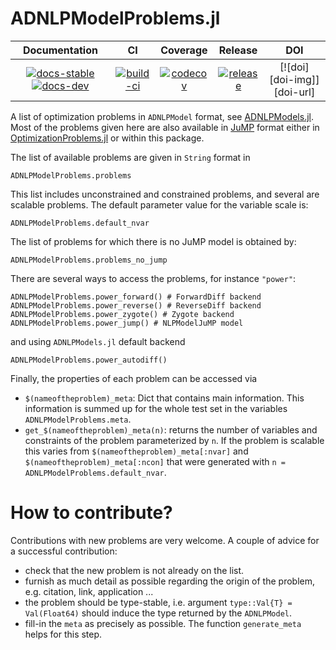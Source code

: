# ADNLPModelProblems.jl

| **Documentation** | **CI** | **Coverage** | **Release** | **DOI** |
|:-----------------:|:------:|:------------:|:-----------:|:-------:|
| [![docs-stable][docs-stable-img]][docs-stable-url] [![docs-dev][docs-dev-img]][docs-dev-url] | [![build-ci][build-ci-img]][build-ci-url] | [![codecov][codecov-img]][codecov-url] | [![release][release-img]][release-url] | [![doi][doi-img]][doi-url] |

[docs-stable-img]: https://img.shields.io/badge/docs-stable-blue.svg
[docs-stable-url]: https://JuliaSmoothOptimizers.github.io/ADNLPModelProblems.jl/stable
[docs-dev-img]: https://img.shields.io/badge/docs-dev-purple.svg
[docs-dev-url]: https://JuliaSmoothOptimizers.github.io/ADNLPModelProblems.jl/dev
[build-ci-img]: https://github.com/JuliaSmoothOptimizers/ADNLPModelProblems.jl/workflows/CI/badge.svg?branch=main
[build-ci-url]: https://github.com/JuliaSmoothOptimizers/ADNLPModelProblems.jl/actions
[codecov-img]: https://codecov.io/gh/JuliaSmoothOptimizers/ADNLPModelProblems.jl/branch/main/graph/badge.svg
[codecov-url]: https://codecov.io/gh/JuliaSmoothOptimizers/ADNLPModelProblems.jl
[release-img]: https://img.shields.io/github/v/release/JuliaSmoothOptimizers/ADNLPModelProblems.jl.svg?style=flat-square
[release-url]: https://github.com/JuliaSmoothOptimizers/ADNLPModelProblems.jl/releases
<!---[doi-img]: https://zenodo.org/badge/DOI/10.5281/zenodo.5056629.svg--->
<!---[doi-url]: https://doi.org/10.5281/zenodo.5056629--->

A list of optimization problems in `ADNLPModel` format, see [ADNLPModels.jl](https://github.com/JuliaSmoothOptimizers/ADNLPModels.jl). Most of the problems given here are also available in [JuMP](https://jump.dev/JuMP.jl/stable/) format either in [OptimizationProblems.jl](https://github.com/JuliaSmoothOptimizers/OptimizationProblems.jl/) or within this package.

The list of available problems are given in `String` format in
```
ADNLPModelProblems.problems
```
This list includes unconstrained and constrained problems, and several are scalable problems. The default parameter value for the variable scale is:
```
ADNLPModelProblems.default_nvar
```
The list of problems for which there is no JuMP model is obtained by:
```
ADNLPModelProblems.problems_no_jump
```

There are several ways to access the problems, for instance `"power"`:
```
ADNLPModelProblems.power_forward() # ForwardDiff backend
ADNLPModelProblems.power_reverse() # ReverseDiff backend
ADNLPModelProblems.power_zygote() # Zygote backend
ADNLPModelProblems.power_jump() # NLPModelJuMP model
```
and using `ADNLPModels.jl` default backend
```
ADNLPModelProblems.power_autodiff()
```

Finally, the properties of each problem can be accessed via
- `$(nameoftheproblem)_meta`: Dict that contains main information. This information is summed up for the whole test set in the variables `ADNLPModelProblems.meta`.
- `get_$(nameoftheproblem)_meta(n)`: returns the number of variables and constraints of the problem parameterized by `n`. 
If the problem is scalable this varies from `$(nameoftheproblem)_meta[:nvar]` and `$(nameoftheproblem)_meta[:ncon]` that were generated with `n = ADNLPModelProblems.default_nvar`.

# How to contribute?

Contributions with new problems are very welcome. A couple of advice for a successful contribution:
- check that the new problem is not already on the list.
- furnish as much detail as possible regarding the origin of the problem, e.g. citation, link, application ...
- the problem should be type-stable, i.e. argument `type::Val{T} = Val(Float64)` should induce the type returned by the `ADNLPModel`.
- fill-in the `meta` as precisely as possible. The function `generate_meta` helps for this step.
